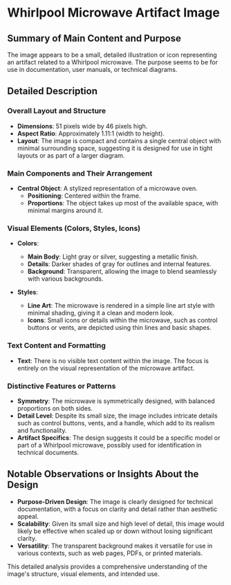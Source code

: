 # Whirlpool Microwave Artifact Image

## Summary of Main Content and Purpose
The image appears to be a small, detailed illustration or icon representing an artifact related to a Whirlpool microwave. The purpose seems to be for use in documentation, user manuals, or technical diagrams.

## Detailed Description

### Overall Layout and Structure
- **Dimensions**: 51 pixels wide by 46 pixels high.
- **Aspect Ratio**: Approximately 1.11:1 (width to height).
- **Layout**: The image is compact and contains a single central object with minimal surrounding space, suggesting it is designed for use in tight layouts or as part of a larger diagram.

### Main Components and Their Arrangement
- **Central Object**: A stylized representation of a microwave oven.
  - **Positioning**: Centered within the frame.
  - **Proportions**: The object takes up most of the available space, with minimal margins around it.

### Visual Elements (Colors, Styles, Icons)
- **Colors**:
  - **Main Body**: Light gray or silver, suggesting a metallic finish.
  - **Details**: Darker shades of gray for outlines and internal features.
  - **Background**: Transparent, allowing the image to blend seamlessly with various backgrounds.

- **Styles**:
  - **Line Art**: The microwave is rendered in a simple line art style with minimal shading, giving it a clean and modern look.
  - **Icons**: Small icons or details within the microwave, such as control buttons or vents, are depicted using thin lines and basic shapes.

### Text Content and Formatting
- **Text**: There is no visible text content within the image. The focus is entirely on the visual representation of the microwave artifact.

### Distinctive Features or Patterns
- **Symmetry**: The microwave is symmetrically designed, with balanced proportions on both sides.
- **Detail Level**: Despite its small size, the image includes intricate details such as control buttons, vents, and a handle, which add to its realism and functionality.
- **Artifact Specifics**: The design suggests it could be a specific model or part of a Whirlpool microwave, possibly used for identification in technical documents.

## Notable Observations or Insights About the Design
- **Purpose-Driven Design**: The image is clearly designed for technical documentation, with a focus on clarity and detail rather than aesthetic appeal.
- **Scalability**: Given its small size and high level of detail, this image would likely be effective when scaled up or down without losing significant clarity.
- **Versatility**: The transparent background makes it versatile for use in various contexts, such as web pages, PDFs, or printed materials.

This detailed analysis provides a comprehensive understanding of the image's structure, visual elements, and intended use.